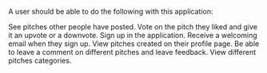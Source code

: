 A user should be able to do the following with this application:

See pitches other people have posted.
Vote on the pitch they liked and give it an upvote or a downvote.
Sign up in the application.
Receive a welcoming email when they sign up.
View pitches created on their profile page.
Be able to leave a comment on different pitches and leave feedback.
View different pitches categories.

